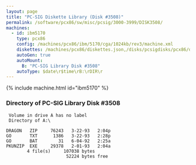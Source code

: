 ```yaml
---
layout: page
title: "PC-SIG Diskette Library (Disk #3508)"
permalink: /software/pcx86/sw/misc/pcsig/3000-3999/DISK3508/
machines:
  - id: ibm5170
    type: pcx86
    config: /machines/pcx86/ibm/5170/cga/1024kb/rev3/machine.xml
    diskettes: /machines/pcx86/diskettes.json,/disks/pcsigdisks/pcx86/diskettes.json
    autoGen: true
    autoMount:
      B: "PC-SIG Library Disk #3508"
    autoType: $date\r$time\rB:\rDIR\r
---
```


{% include machine.html id="ibm5170" %}

### Directory of PC-SIG Library Disk #3508

     Volume in drive A has no label
     Directory of A:\

    DRAGON   ZIP     76243   3-22-93   2:04p
    GO       TXT      1386   3-22-93   2:28p
    GO       BAT        31   6-04-92   2:25a
    PKUNZIP  EXE     29378   2-01-93   2:04a
            4 file(s)     107038 bytes
                           52224 bytes free
